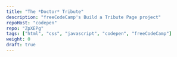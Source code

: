 ```yaml
---
title: "The *Doctor* Tribute"
description: "freeCodeCamp's Build a Tribute Page project"
repoHost: "codepen"
repo: "ZpXEPg"
tags: ["html", "css", "javascript", "codepen", "freeCodeCamp"]
weight: 0
draft: true
---
```

